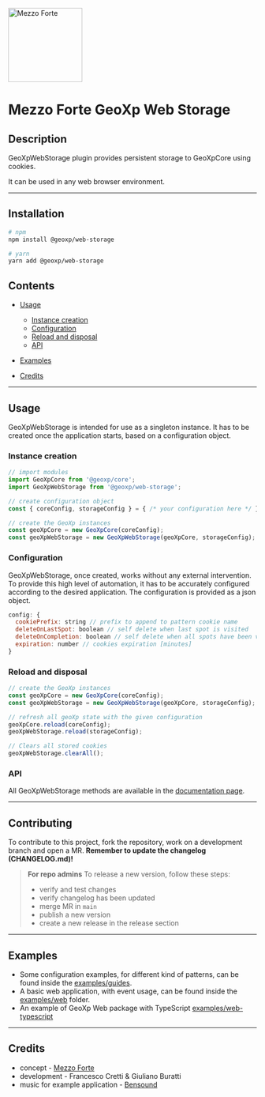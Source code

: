 [<img src="https://mezzoforte.design/img/logo_beige.svg" alt="Mezzo Forte" width="150"/>](https://mezzoforte.design/)

# **Mezzo Forte GeoXp Web Storage**

## **Description**

GeoXpWebStorage plugin provides persistent storage to GeoXpCore using cookies.

It can be used in any web browser environment.

***

## **Installation**
```bash
# npm
npm install @geoxp/web-storage

# yarn
yarn add @geoxp/web-storage
```

## **Contents**
* [Usage](#usage)
  * [Instance creation](#instance-creation)
  * [Configuration](#configuration)
  * [Reload and disposal](#reload-and-disposal)
  * [API](#api)

* [Examples](#examples)

* [Credits](#credits)

***

## **Usage**
GeoXpWebStorage is intended for use as a singleton instance. It has to be created once the application starts, based on a configuration object.

### **Instance creation**
```javascript
// import modules
import GeoXpCore from '@geoxp/core';
import GeoXpWebStorage from '@geoxp/web-storage';

// create configuration object
const { coreConfig, storageConfig } = { /* your configuration here */ };

// create the GeoXp instances
const geoXpCore = new GeoXpCore(coreConfig);
const geoXpWebStorage = new GeoXpWebStorage(geoXpCore, storageConfig);

```

### **Configuration**
GeoXpWebStorage, once created, works without any external intervention. To provide this high level of automation, it has to be accurately configured according to the desired application.
The configuration is provided as a json object.

```javascript
config: {
  cookiePrefix: string // prefix to append to pattern cookie name
  deleteOnLastSpot: boolean // self delete when last spot is visited
  deleteOnCompletion: boolean // self delete when all spots have been visited
  expiration: number // cookies expiration [minutes]
}
```

### **Reload and disposal**

```javascript
// create the GeoXp instances
const geoXpCore = new GeoXpCore(coreConfig);
const geoXpWebStorage = new GeoXpWebStorage(geoXpCore, storageConfig);

// refresh all geoXp state with the given configuration
geoXpCore.reload(coreConfig);
geoXpWebStorage.reload(storageConfig);

// Clears all stored cookies
geoXpWebStorage.clearAll();
```

### **API**
All GeoXpWebStorage methods are available in the [documentation page](https://geoxp.mezzoforte.design//GeoXp.html).

***

## Contributing

To contribute to this project, fork the repository, work on a development branch and open a MR.
**Remember to update the changelog (CHANGELOG.md)!**

> **For repo admins**
> To release a new version, follow these steps:
> * verify and test changes
> * verify changelog has been updated
> * merge MR in `main`
> * publish a new version
> * create a new release in the release section


***

## Examples
* Some configuration examples, for different kind of patterns, can be found inside the [examples/guides](https://gitlab.com/mezzo-forte/geoxp/-/tree/main/examples/guides).
* A basic web application, with event usage, can be found inside the [examples/web](https://gitlab.com/mezzo-forte/geoxp/-/tree/main/examples/web) folder.
* An example of GeoXp Web package with TypeScript [examples/web-typescript](https://gitlab.com/mezzo-forte/geoxp/-/tree/main/examples/web-typescript)

***

## Credits
* concept - [Mezzo Forte](https://mezzoforte.design/?lang=en)
* development - Francesco Cretti & Giuliano Buratti
* music for example application - [Bensound](https://www.bensound.com)

